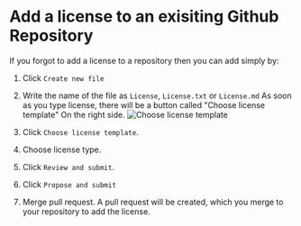 # Add a license to an exisiting Github Repository

If you forgot to add a license to a repository then you can add simply by:

1. Click `Create new file`
2. Write the name of the file as `License`, `License.txt` or `License.md`
  As soon as you type license, there will be a button called "Choose license template" On the right side.
  ![Choose license template](https://i.imgur.com/2fGgtLB.png)
  
3. Click `Choose license template`.
4. Choose license type.
5. Click `Review and submit`.
6. Click `Propose and submit`
7. Merge pull request.
  A pull request will be created, which you merge to your repository to add the license.

